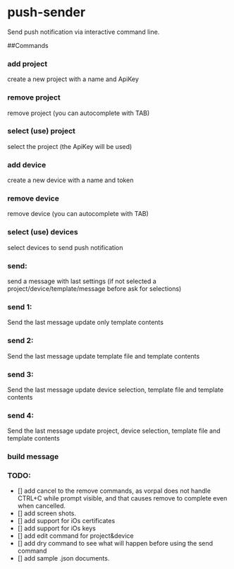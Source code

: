 # push-sender
Send push notification via interactive command line.

##Commands

### add project
create a new project with a name and ApiKey
### remove project
remove project (you can autocomplete with TAB)
### select (use) project
select the project (the ApiKey will be used)

### add device
create a new device with a name and token
### remove device
remove device (you can autocomplete with TAB)
### select (use) devices
select devices to send push notification

### send: 
send a message with last settings (if not selected a project/device/template/message before ask for selections)
### send 1: 
Send the last message update only template contents
### send 2:
Send the last message update template file and template contents
### send 3:
Send the last message update device selection, template file and template contents
### send 4: 
Send the last message update project, device selection, template file and template contents

### build message


### TODO:
- [] add cancel to the remove commands, as vorpal does not handle CTRL+C while prompt visible, and that causes remove to complete even when cancelled. 
- [] add screen shots.
- [] add support for iOs certificates
- [] add support for iOs keys
- [] add edit command for project&device
- [] add dry command to see what will happen before using the send command
- [] add sample .json documents.

 





